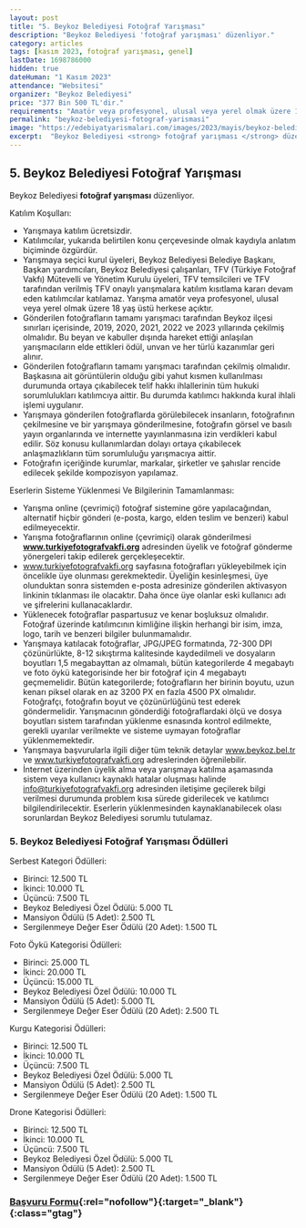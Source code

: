 ```yaml
---
layout: post
title: "5. Beykoz Belediyesi Fotoğraf Yarışması"
description: "Beykoz Belediyesi 'fotoğraf yarışması' düzenliyor."
category: articles
tags: [kasım 2023, fotoğraf yarışması, genel]
lastDate: 1698786000
hidden: true
dateHuman: "1 Kasım 2023"
attendance: "Websitesi"
organizer: "Beykoz Belediyesi"
price: "377 Bin 500 TL'dir."
requirements: "Amatör veya profesyonel, ulusal veya yerel olmak üzere 18 yaş üstü herkes katılabilir."
permalink: "beykoz-belediyesi-fotograf-yarismasi"
image: "https://edebiyatyarismalari.com/images/2023/mayis/beykoz-belediyesi-fotograf-yarismasi.jpg"
excerpt:  "Beykoz Belediyesi <strong> fotoğraf yarışması </strong> düzenliyor."
---
```


## 5. Beykoz Belediyesi Fotoğraf Yarışması
Beykoz Belediyesi **fotoğraf yarışması** düzenliyor.  

Katılım Koşulları:
- Yarışmaya katılım ücretsizdir.
- Katılımcılar, yukarıda belirtilen konu çerçevesinde olmak kaydıyla anlatım biçiminde özgürdür.
- Yarışmaya seçici kurul üyeleri, Beykoz Belediyesi Belediye
Başkanı, Başkan yardımcıları, Beykoz Belediyesi çalışanları, TFV (Türkiye Fotoğraf Vakfı) Mütevelli ve Yönetim Kurulu üyeleri, TFV temsilcileri ve TFV tarafından verilmiş TFV onaylı yarışmalara katılım kısıtlama kararı devam eden katılımcılar katılamaz. Yarışma amatör veya profesyonel, ulusal veya yerel olmak üzere 18 yaş üstü herkese açıktır.
- Gönderilen fotoğrafların tamamı yarışmacı tarafından Beykoz ilçesi sınırları içerisinde, 2019, 2020, 2021, 2022 ve 2023 yıllarında çekilmiş olmalıdır. Bu beyan ve kabuller dışında hareket ettiği anlaşılan yarışmacıların elde ettikleri ödül, unvan ve her türlü kazanımlar geri alınır.
- Gönderilen fotoğrafların tamamı yarışmacı tarafından çekilmiş olmalıdır. Başkasına ait görüntülerin olduğu gibi yahut kısmen kullanılması durumunda ortaya çıkabilecek telif hakkı ihlallerinin tüm hukuki sorumlulukları katılımcıya aittir. Bu durumda katılımcı hakkında kural ihlali işlemi uygulanır.
- Yarışmaya gönderilen fotoğraflarda görülebilecek insanların, fotoğrafının çekilmesine ve bir yarışmaya gönderilmesine, fotoğrafın görsel ve basılı yayın organlarında ve internette yayınlanmasına izin verdikleri kabul edilir. Söz konusu kullanımlardan dolayı ortaya çıkabilecek anlaşmazlıkların tüm sorumluluğu yarışmacıya aittir.
- Fotoğrafın içeriğinde kurumlar, markalar, şirketler ve şahıslar rencide edilecek şekilde kompozisyon yapılamaz.


Eserlerin Sisteme Yüklenmesi Ve Bilgilerinin Tamamlanması:
- Yarışma online (çevrimiçi) fotoğraf sistemine göre yapılacağından, alternatif hiçbir gönderi (e-posta, kargo, elden teslim ve benzeri) kabul edilmeyecektir.
- Yarışma fotoğraflarının online (çevrimiçi) olarak gönderilmesi **www.turkiyefotografvakfi.org** adresinden üyelik ve fotoğraf gönderme yönergeleri takip edilerek gerçekleşecektir.
- www.turkiyefotografvakfi.org sayfasına fotoğrafları yükleyebilmek için öncelikle üye olunması gerekmektedir. Üyeliğin kesinleşmesi, üye olunduktan sonra sistemden e-posta adresinize gönderilen aktivasyon linkinin tıklanması ile olacaktır. Daha önce üye olanlar eski kullanıcı adı ve şifrelerini kullanacaklardır.
- Yüklenecek fotoğraflar paspartusuz ve kenar boşluksuz olmalıdır. Fotoğraf üzerinde katılımcının kimliğine ilişkin herhangi bir isim, imza, logo, tarih ve benzeri bilgiler bulunmamalıdır.
- Yarışmaya katılacak fotoğraflar, JPG/JPEG formatında, 72-300 DPI çözünürlükte, 8-12 sıkıştırma kalitesinde kaydedilmeli ve dosyaların boyutları 1,5 megabayttan az olmamalı, bütün kategorilerde 4 megabaytı ve foto öykü kategorisinde her bir fotoğraf için 4 megabaytı geçmemelidir. Bütün kategorilerde; fotoğrafların her birinin boyutu, uzun kenarı piksel olarak en az 3200 PX en fazla 4500 PX olmalıdır. Fotoğrafçı, fotoğrafın boyut ve çözünürlüğünü test ederek göndermelidir. Yarışmacının gönderdiği fotoğraflardaki ölçü ve dosya boyutları sistem tarafından yüklenme esnasında kontrol edilmekte, gerekli uyarılar verilmekte ve sisteme uymayan fotoğraflar yüklenmemektedir.
- Yarışmaya başvurularla ilgili diğer tüm teknik detaylar www.beykoz.bel.tr ve www.turkiyefotografvakfi.org adreslerinden öğrenilebilir.
- İnternet üzerinden üyelik alma veya yarışmaya katılma aşamasında sistem veya kullanıcı kaynaklı hatalar oluşması halinde info@turkiyefotografvakfi.org adresinden iletişime geçilerek bilgi verilmesi durumunda problem kısa sürede giderilecek ve katılımcı bilgilendirilecektir. Eserlerin yüklenmesinden kaynaklanabilecek olası sorunlardan Beykoz Belediyesi sorumlu tutulamaz.


### 5. Beykoz Belediyesi Fotoğraf Yarışması Ödülleri
Serbest Kategori Ödülleri:
- Birinci: 12.500 TL
- İkinci: 10.000 TL
- Üçüncü: 7.500 TL
- Beykoz Belediyesi Özel Ödülü: 5.000 TL
- Mansiyon Ödülü (5 Adet): 2.500 TL
- Sergilenmeye Değer Eser Ödülü (20 Adet): 1.500 TL

Foto Öykü Kategorisi Ödülleri:
- Birinci: 25.000 TL
- İkinci: 20.000 TL
- Üçüncü: 15.000 TL
- Beykoz Belediyesi Özel Ödülü: 10.000 TL
- Mansiyon Ödülü (5 Adet): 5.000 TL
- Sergilenmeye Değer Eser Ödülü (20 Adet): 2.500 TL

Kurgu Kategorisi Ödülleri:
- Birinci: 12.500 TL
- İkinci: 10.000 TL
- Üçüncü: 7.500 TL
- Beykoz Belediyesi Özel Ödülü: 5.000 TL
- Mansiyon Ödülü (5 Adet): 2.500 TL
- Sergilenmeye Değer Eser Ödülü (20 Adet): 1.500 TL

Drone Kategorisi Ödülleri:
- Birinci: 12.500 TL
- İkinci: 10.000 TL
- Üçüncü: 7.500 TL
- Beykoz Belediyesi Özel Ödülü: 5.000 TL
- Mansiyon Ödülü (5 Adet): 2.500 TL
- Sergilenmeye Değer Eser Ödülü (20 Adet): 1.500 TL


### [Başvuru Formu](https://www.turkiyefotografvakfi.org/competitions-detail/18/5-beykoz-belediyesi-fotograf-yarismasi/?ref=edebiyatyarismalari.com){:rel="nofollow"}{:target="_blank"}{:class="gtag"}